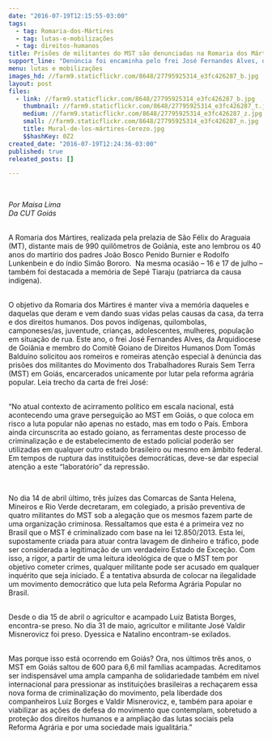 ```yaml
---
date: "2016-07-19T12:15:55-03:00"
tags:
  - tag: Romaria-dos-Mártires
  - tag: lutas-e-mobilizações
  - tag: direitos-humanos
title: Prisões de militantes do MST são denunciadas na Romaria dos Mártires
support_line: "Denúncia foi encaminha pelo frei José Fernandes Alves, da Arquidiocese de Goiânia e do Comitê Goiano de Direitos Humanos Dom Tomás Balduíno."
menu: lutas e mobilizações
images_hd: //farm9.staticflickr.com/8648/27795925314_e3fc426287_b.jpg
layout: post
files:
  - link: //farm9.staticflickr.com/8648/27795925314_e3fc426287_b.jpg
    thumbnail: //farm9.staticflickr.com/8648/27795925314_e3fc426287_t.jpg
    medium: //farm9.staticflickr.com/8648/27795925314_e3fc426287_z.jpg
    small: //farm9.staticflickr.com/8648/27795925314_e3fc426287_n.jpg
    title: Mural-de-los-mártires-Cerezo.jpg
    $$hashKey: 0Z2
created_date: "2016-07-19T12:24:36-03:00"
published: true
releated_posts: []

---
```

<p>&nbsp;</p>

<p><em>Por Maisa Lima<br />
Da CUT Goi&aacute;s</em></p>

<p><br />
A&nbsp;Romaria dos M&aacute;rtires, realizada pela prelazia de S&atilde;o F&eacute;lix do Araguaia (MT), distante mais de 990 quil&ocirc;metros de Goi&acirc;nia, este ano lembrou os 40 anos do mart&iacute;rio dos padres Jo&atilde;o Bosco Penido Burnier e Rodolfo Lunkenbein e do &iacute;ndio Sim&atilde;o Bororo.&nbsp; Na mesma ocasi&atilde;o &ndash; 16 e 17 de julho &ndash; tamb&eacute;m foi destacada a mem&oacute;ria de Sep&eacute; Tiaraju (patriarca da causa ind&iacute;gena).</p>

<p><br />
O objetivo da&nbsp;Romaria dos M&aacute;rtires&nbsp;&eacute; manter viva a mem&oacute;ria daqueles e daquelas que deram e vem dando suas vidas pelas causas da casa, da terra e dos direitos humanos. Dos povos ind&iacute;genas, quilombolas, camponeses/as, juventude, crian&ccedil;as, adolescentes, mulheres, popula&ccedil;&atilde;o em situa&ccedil;&atilde;o de rua. Este ano, o frei Jos&eacute; Fernandes Alves, da Arquidiocese de Goi&acirc;nia e membro do Comit&ecirc; Goiano de Direitos Humanos Dom Tom&aacute;s Baldu&iacute;no solicitou aos romeiros e romeiras aten&ccedil;&atilde;o especial &agrave; den&uacute;ncia das pris&otilde;es dos militantes do Movimento dos Trabalhadores Rurais Sem Terra (MST) em Goi&aacute;s, encarcerados unicamente por lutar pela reforma agr&aacute;ria popular. Leia trecho da carta de frei Jos&eacute;:</p>

<p><br />
&ldquo;No atual contexto de acirramento pol&iacute;tico em escala nacional, est&aacute; acontecendo uma grave persegui&ccedil;&atilde;o ao MST em Goi&aacute;s, o que coloca em risco a luta popular n&atilde;o apenas no estado, mas em todo o Pa&iacute;s. Embora ainda circunscrita ao estado goiano, as ferramentas deste processo de criminaliza&ccedil;&atilde;o e de estabelecimento de estado policial poder&atilde;o ser utilizadas em qualquer outro estado brasileiro ou mesmo em &acirc;mbito federal. Em tempos de ruptura das institui&ccedil;&otilde;es democr&aacute;ticas, deve-se dar especial aten&ccedil;&atilde;o a este &ldquo;laborat&oacute;rio&rdquo; da repress&atilde;o.</p>

<p>&nbsp;</p>

<p><span class="s1">No dia 14 de abril &uacute;ltimo, tr&ecirc;s ju&iacute;zes das Comarcas de Santa Helena, Mineiros e Rio Verde decretaram, em colegiado, a pris&atilde;o preventiva de quatro militantes do MST sob a alega&ccedil;&atilde;o que os mesmos fazem parte de uma organiza&ccedil;&atilde;o criminosa. Ressaltamos que esta &eacute; a primeira vez no Brasil que o MST &eacute; criminalizado com base na lei 12.850/2013. Esta lei, supostamente criada para atuar contra lavagem de dinheiro e tr&aacute;fico, pode ser considerada a legitima&ccedil;&atilde;o de um verdadeiro Estado de Exce&ccedil;&atilde;o. Com isso, a rigor, a partir de uma leitura ideol&oacute;gica de que o MST tem por objetivo cometer crimes, qualquer militante pode ser acusado em qualquer inqu&eacute;rito que seja iniciado. &Eacute; a tentativa absurda de colocar na ilegalidade um movimento democr&aacute;tico que luta pela Reforma Agr&aacute;ria Popular no Brasil.</span></p>

<p><br />
<span class="s1">Desde o dia 15 de abril o agricultor e acampado Luiz Batista Borges, encontra-se preso. No dia 31 de maio, agricultor e militante Jos&eacute; Valdir Misnerovicz foi preso. Dyessica e Natalino encontram-se exilados.</span></p>

<p><br />
<span class="s1">Mas porque isso est&aacute; ocorrendo em Goi&aacute;s? Ora, nos &uacute;ltimos tr&ecirc;s anos, o MST em Goi&aacute;s saltou de 600 para 6,6 mil fam&iacute;lias acampadas. Acreditamos ser indispens&aacute;vel uma ampla campanha de solidariedade tamb&eacute;m em n&iacute;vel internacional para pressionar as institui&ccedil;&otilde;es brasileiras a recha&ccedil;arem essa nova forma de criminaliza&ccedil;&atilde;o do movimento, pela liberdade dos companheiros Luiz Borges e Valdir Misnerovicz, e, tamb&eacute;m para apoiar e viabilizar as a&ccedil;&otilde;es de defesa do movimento que contemplam, sobretudo a prote&ccedil;&atilde;o dos direitos humanos e a amplia&ccedil;&atilde;o das lutas sociais pela Reforma Agr&aacute;ria e por uma sociedade mais igualit&aacute;ria.&rdquo;</span></p>
